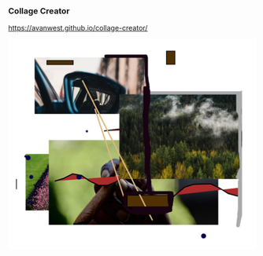 ### Collage Creator

https://avanwest.github.io/collage-creator/

![collage_example1](images/collage_example1.PNG)
